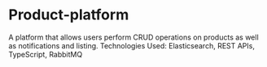 # Product-platform
A platform that allows users perform CRUD operations on products as well as notifications and listing. Technologies Used: Elasticsearch, REST APIs, TypeScript, RabbitMQ
